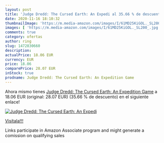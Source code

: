 ```yaml
---
layout: post
title: 'Judge Dredd: The Cursed Earth: An Expedi al 35.66 % de descuento'
date: 2020-11-16 18:10:32
thumbnailImage: 'https://m.media-amazon.com/images/I/61MD25KiGOL._SL200_.jpg'
images: [ 'https://m.media-amazon.com/images/I/61MD25KiGOL._SL200_.jpg' ]
comments: true
category: ofertas
author: ring
slug: 1472830660
description:
actualPrice: 18.06 EUR
currency: EUR
price: 18.06
comparePrice: 28.07 EUR
inStock: true
prodname: Judge Dredd: The Cursed Earth: An Expedition Game
---
```


Ahora mismo tienes [Judge Dredd: The Cursed Earth: An Expedition Game](https://www.amazon.es/dp/1472830660/?tag=tolees-21) a 18.06 EUR (original: 28.07 EUR) (35.66 %  de descuento) en el siguiente enlace!

[![Judge Dredd: The Cursed Earth: An Expedi](https://m.media-amazon.com/images/I/61MD25KiGOL._SL200_.jpg)](https://www.amazon.es/dp/1472830660/?tag=tolees-21)

[Visítala!!!](https://www.amazon.es/dp/1472830660/?tag=tolees-21)

Links participate in Amazon Associate program and might generate a comission on qualifying sales
